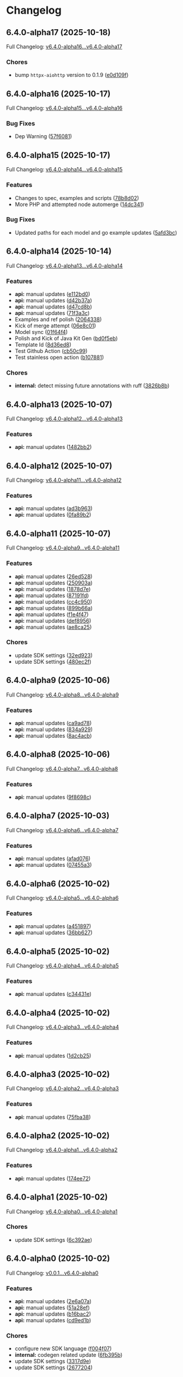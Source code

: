 # Changelog

## 6.4.0-alpha17 (2025-10-18)

Full Changelog: [v6.4.0-alpha16...v6.4.0-alpha17](https://github.com/trycourier/courier-python/compare/v6.4.0-alpha16...v6.4.0-alpha17)

### Chores

* bump `httpx-aiohttp` version to 0.1.9 ([e0d109f](https://github.com/trycourier/courier-python/commit/e0d109f1a1f1818a3649392af3c49b82890f0cc9))

## 6.4.0-alpha16 (2025-10-17)

Full Changelog: [v6.4.0-alpha15...v6.4.0-alpha16](https://github.com/trycourier/courier-python/compare/v6.4.0-alpha15...v6.4.0-alpha16)

### Bug Fixes

* Dep Warning ([57f6081](https://github.com/trycourier/courier-python/commit/57f6081d87114e8c7fb0b8765a20321e9bf2542c))

## 6.4.0-alpha15 (2025-10-17)

Full Changelog: [v6.4.0-alpha14...v6.4.0-alpha15](https://github.com/trycourier/courier-python/compare/v6.4.0-alpha14...v6.4.0-alpha15)

### Features

* Changes to spec, examples and scripts ([78b8d02](https://github.com/trycourier/courier-python/commit/78b8d023d5e683676e24a273015bc41e3f4ba409))
* More PHP and attempted node automerge ([14dc341](https://github.com/trycourier/courier-python/commit/14dc341fcc0abf5ebe420bb0b7cba33743d71cd2))


### Bug Fixes

* Updated paths for each model and go example updates ([5afd3bc](https://github.com/trycourier/courier-python/commit/5afd3bcbe1ebb4a53949101715726498f00e82eb))

## 6.4.0-alpha14 (2025-10-14)

Full Changelog: [v6.4.0-alpha13...v6.4.0-alpha14](https://github.com/trycourier/courier-python/compare/v6.4.0-alpha13...v6.4.0-alpha14)

### Features

* **api:** manual updates ([e112bd0](https://github.com/trycourier/courier-python/commit/e112bd07fe318d465a9001f674cefc659de76873))
* **api:** manual updates ([d42b37a](https://github.com/trycourier/courier-python/commit/d42b37ac6d7a7b5c8aa4cc5a3eea1b72cb09afa4))
* **api:** manual updates ([d47cd8b](https://github.com/trycourier/courier-python/commit/d47cd8b0f978bb63366d0a936e8acccd11765b10))
* **api:** manual updates ([71f3a3c](https://github.com/trycourier/courier-python/commit/71f3a3c26f652978c94cc38793ab5092ad67f66a))
* Examples and ref polish ([2064338](https://github.com/trycourier/courier-python/commit/2064338fb827f5e0ad9db7c0b5d4926a40ef8367))
* Kick of merge attempt ([06e8c01](https://github.com/trycourier/courier-python/commit/06e8c015bc29116e7a082d09861f6b6f36302a1b))
* Model sync ([01f64f4](https://github.com/trycourier/courier-python/commit/01f64f404515503bcf81349f9f8ccaa1c6233317))
* Polish and Kick of Java Kit Gen ([bd0f5eb](https://github.com/trycourier/courier-python/commit/bd0f5ebf450895f319e0d1ee2e5ec2c198248137))
* Template Id ([8d36ed8](https://github.com/trycourier/courier-python/commit/8d36ed831629ea1910533783f184c5798fba3aea))
* Test Github Action ([cb50c99](https://github.com/trycourier/courier-python/commit/cb50c99f72467b58071fe058c42acd4359152ea4))
* Test stainless open action ([b107881](https://github.com/trycourier/courier-python/commit/b107881432227ac071760c1f2918bf69ec4aec8d))


### Chores

* **internal:** detect missing future annotations with ruff ([3826b8b](https://github.com/trycourier/courier-python/commit/3826b8b4fbe88b0e2b536c176e9ae7da86446445))

## 6.4.0-alpha13 (2025-10-07)

Full Changelog: [v6.4.0-alpha12...v6.4.0-alpha13](https://github.com/trycourier/courier-python/compare/v6.4.0-alpha12...v6.4.0-alpha13)

### Features

* **api:** manual updates ([1482bb2](https://github.com/trycourier/courier-python/commit/1482bb27d45147a4b65e671b81faaff53f786225))

## 6.4.0-alpha12 (2025-10-07)

Full Changelog: [v6.4.0-alpha11...v6.4.0-alpha12](https://github.com/trycourier/courier-python/compare/v6.4.0-alpha11...v6.4.0-alpha12)

### Features

* **api:** manual updates ([ad3b963](https://github.com/trycourier/courier-python/commit/ad3b9633fa1ceba37addacfde355a595d61b4e10))
* **api:** manual updates ([0fa89b2](https://github.com/trycourier/courier-python/commit/0fa89b2c933ae9f5cb8ca2510ee37a4b6cc2db5f))

## 6.4.0-alpha11 (2025-10-07)

Full Changelog: [v6.4.0-alpha9...v6.4.0-alpha11](https://github.com/trycourier/courier-python/compare/v6.4.0-alpha9...v6.4.0-alpha11)

### Features

* **api:** manual updates ([26ed528](https://github.com/trycourier/courier-python/commit/26ed528ff384d590feeef3405b5e2cb15136c25b))
* **api:** manual updates ([250903a](https://github.com/trycourier/courier-python/commit/250903a54c817c31f369d7739bb16f4a1a693c24))
* **api:** manual updates ([1878d7e](https://github.com/trycourier/courier-python/commit/1878d7ebb8b8b6ab96c48cade6e8adc7f85ee73f))
* **api:** manual updates ([87191fd](https://github.com/trycourier/courier-python/commit/87191fd3b6b369946744a4d5459979c3c6b1fead))
* **api:** manual updates ([cc4c950](https://github.com/trycourier/courier-python/commit/cc4c9500b58b8d337a59f79cd7ca58ab1ee4e4fc))
* **api:** manual updates ([899b66a](https://github.com/trycourier/courier-python/commit/899b66a240ea0dee22607751d8b1f6375b656610))
* **api:** manual updates ([f1e4f47](https://github.com/trycourier/courier-python/commit/f1e4f47468781a5bd3b7e2f001570d7990c85f00))
* **api:** manual updates ([def8956](https://github.com/trycourier/courier-python/commit/def895610f763927486200d52191229730b676a4))
* **api:** manual updates ([ae8ca25](https://github.com/trycourier/courier-python/commit/ae8ca2565fbaed044943de63bd72ecb2db329815))


### Chores

* update SDK settings ([32ed923](https://github.com/trycourier/courier-python/commit/32ed923a5ad675ec4e1f70623dca1e7447dda737))
* update SDK settings ([480ec2f](https://github.com/trycourier/courier-python/commit/480ec2f6dde592809c21ce10e834686bf56bb4f9))

## 6.4.0-alpha9 (2025-10-06)

Full Changelog: [v6.4.0-alpha8...v6.4.0-alpha9](https://github.com/trycourier/courier-python/compare/v6.4.0-alpha8...v6.4.0-alpha9)

### Features

* **api:** manual updates ([ca9ad78](https://github.com/trycourier/courier-python/commit/ca9ad7836de13c74bb8079dbee85e24b952a3062))
* **api:** manual updates ([834a929](https://github.com/trycourier/courier-python/commit/834a929017d2cce9fc436c74ed2ee62dc35755b4))
* **api:** manual updates ([8ac4acb](https://github.com/trycourier/courier-python/commit/8ac4acb4c4b727f5909b362bed3feec644e4b619))

## 6.4.0-alpha8 (2025-10-06)

Full Changelog: [v6.4.0-alpha7...v6.4.0-alpha8](https://github.com/trycourier/courier-python/compare/v6.4.0-alpha7...v6.4.0-alpha8)

### Features

* **api:** manual updates ([9f8698c](https://github.com/trycourier/courier-python/commit/9f8698cc478334c02ee28e1b9149f9f255887f35))

## 6.4.0-alpha7 (2025-10-03)

Full Changelog: [v6.4.0-alpha6...v6.4.0-alpha7](https://github.com/trycourier/courier-python/compare/v6.4.0-alpha6...v6.4.0-alpha7)

### Features

* **api:** manual updates ([afad076](https://github.com/trycourier/courier-python/commit/afad076eed4506db36e9997072a6c74bc127a64e))
* **api:** manual updates ([07455a3](https://github.com/trycourier/courier-python/commit/07455a32228d749413929e164d47b504edd86354))

## 6.4.0-alpha6 (2025-10-02)

Full Changelog: [v6.4.0-alpha5...v6.4.0-alpha6](https://github.com/trycourier/courier-python/compare/v6.4.0-alpha5...v6.4.0-alpha6)

### Features

* **api:** manual updates ([a451897](https://github.com/trycourier/courier-python/commit/a45189735dca2ee6983378929a634b606b9020e2))
* **api:** manual updates ([36bb627](https://github.com/trycourier/courier-python/commit/36bb62743986c845fad2f3fecaa188d7de556385))

## 6.4.0-alpha5 (2025-10-02)

Full Changelog: [v6.4.0-alpha4...v6.4.0-alpha5](https://github.com/trycourier/courier-python/compare/v6.4.0-alpha4...v6.4.0-alpha5)

### Features

* **api:** manual updates ([c34431e](https://github.com/trycourier/courier-python/commit/c34431efa9d87ddf206192dec64b06889c900a45))

## 6.4.0-alpha4 (2025-10-02)

Full Changelog: [v6.4.0-alpha3...v6.4.0-alpha4](https://github.com/trycourier/courier-python/compare/v6.4.0-alpha3...v6.4.0-alpha4)

### Features

* **api:** manual updates ([1d2cb25](https://github.com/trycourier/courier-python/commit/1d2cb258a5765cdf7aa8ce86158b01947565530b))

## 6.4.0-alpha3 (2025-10-02)

Full Changelog: [v6.4.0-alpha2...v6.4.0-alpha3](https://github.com/trycourier/courier-python/compare/v6.4.0-alpha2...v6.4.0-alpha3)

### Features

* **api:** manual updates ([75fba38](https://github.com/trycourier/courier-python/commit/75fba382fb63386480b3b12b3d48ee329244e85d))

## 6.4.0-alpha2 (2025-10-02)

Full Changelog: [v6.4.0-alpha1...v6.4.0-alpha2](https://github.com/trycourier/courier-python/compare/v6.4.0-alpha1...v6.4.0-alpha2)

### Features

* **api:** manual updates ([174ee72](https://github.com/trycourier/courier-python/commit/174ee72b20f2dca6ec5f680f0ed6d7efabc1833a))

## 6.4.0-alpha1 (2025-10-02)

Full Changelog: [v6.4.0-alpha0...v6.4.0-alpha1](https://github.com/trycourier/courier-python/compare/v6.4.0-alpha0...v6.4.0-alpha1)

### Chores

* update SDK settings ([6c392ae](https://github.com/trycourier/courier-python/commit/6c392ae4d5e6a1d41eb3b175964978d79a783f58))

## 6.4.0-alpha0 (2025-10-02)

Full Changelog: [v0.0.1...v6.4.0-alpha0](https://github.com/trycourier/courier-python/compare/v0.0.1...v6.4.0-alpha0)

### Features

* **api:** manual updates ([2e6a07a](https://github.com/trycourier/courier-python/commit/2e6a07ab17a63673de30d2dd088a492e1ecf5073))
* **api:** manual updates ([51a28ef](https://github.com/trycourier/courier-python/commit/51a28efc4e1d20328556ae691fe4a768bbb277b4))
* **api:** manual updates ([b16bac2](https://github.com/trycourier/courier-python/commit/b16bac2553d106e3ddc040bdfe3beac79f8c0408))
* **api:** manual updates ([cd9ed1b](https://github.com/trycourier/courier-python/commit/cd9ed1b563215b6896734669bd041c091f0db29a))


### Chores

* configure new SDK language ([f004f07](https://github.com/trycourier/courier-python/commit/f004f07aabba46f78d7834c62b4ef1ce4ec11759))
* **internal:** codegen related update ([6fb395b](https://github.com/trycourier/courier-python/commit/6fb395bb3062bb749130c8f6345fbfcd693d2584))
* update SDK settings ([3317d9e](https://github.com/trycourier/courier-python/commit/3317d9ec8f294d05ddd89e3b2e7f5da9a8716127))
* update SDK settings ([2677204](https://github.com/trycourier/courier-python/commit/2677204576bea283de2c5f7e17cad008a0ca497b))
